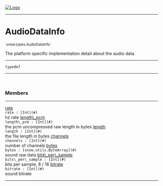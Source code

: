 
[![Logo](../../../images/logo.png)](../../../api/index.html)

---



<h1>AudioDataInfo</h1>
<small>`snow.types.AudioDataInfo`</small>

The platform specific implementation detail about the audio data

---

`typedef`

---

&nbsp;
&nbsp;



<h3>Members</h3> <hr/><span class="member apipage">
                <a name="rate"><a class="lift" href="#rate">rate</a></a><div class="clear"></div><code class="signature apipage">rate : [Int](#)</code><br/></span>
            <span class="small_desc_flat">hz rate</span><span class="member apipage">
                <a name="length_pcm"><a class="lift" href="#length_pcm">length\_pcm</a></a><div class="clear"></div><code class="signature apipage">length\_pcm : [Int](#)</code><br/></span>
            <span class="small_desc_flat">the pcm uncompressed raw length in bytes</span><span class="member apipage">
                <a name="length"><a class="lift" href="#length">length</a></a><div class="clear"></div><code class="signature apipage">length : [Int](#)</code><br/></span>
            <span class="small_desc_flat">the file length in bytes</span><span class="member apipage">
                <a name="channels"><a class="lift" href="#channels">channels</a></a><div class="clear"></div><code class="signature apipage">channels : [Int](#)</code><br/></span>
            <span class="small_desc_flat">number of channels</span><span class="member apipage">
                <a name="bytes"><a class="lift" href="#bytes">bytes</a></a><div class="clear"></div><code class="signature apipage">bytes : [snow.utils.ByteArray](#)</code><br/></span>
            <span class="small_desc_flat">sound raw data</span><span class="member apipage">
                <a name="bits_per_sample"><a class="lift" href="#bits_per_sample">bits\_per\_sample</a></a><div class="clear"></div><code class="signature apipage">bits\_per\_sample : [Int](#)</code><br/></span>
            <span class="small_desc_flat">bits per sample, 8 / 16</span><span class="member apipage">
                <a name="bitrate"><a class="lift" href="#bitrate">bitrate</a></a><div class="clear"></div><code class="signature apipage">bitrate : [Int](#)</code><br/></span>
            <span class="small_desc_flat">sound bitrate</span>







---

&nbsp;
&nbsp;
&nbsp;
&nbsp;
